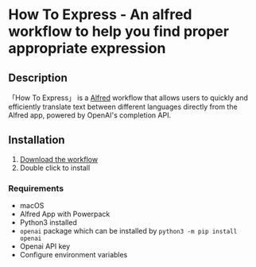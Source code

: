 # How To Express - An alfred workflow to help you find proper appropriate expression

## Description

「How To Express」 is a [Alfred](https://www.alfredapp.com/) workflow that allows users to quickly and efficiently translate text between different languages directly from the Alfred app, powered by OpenAI's completion API.

## Installation

1. [Download the workflow](https://github.com/fanwenlin/how-to-express/raw/main/how-to-express.alfredworkflow) 
2. Double click to install

### Requirements

- macOS
- Alfred App with Powerpack
- Python3 installed
- `openai` package which can be installed by `python3 -m pip install openai`
- Openai API key
- Configure environment variables
